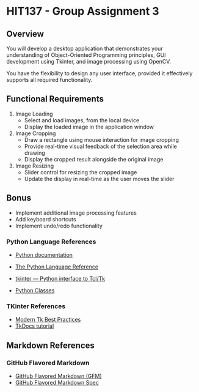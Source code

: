 # HIT137 - Group Assignment 3

## Overview

You will develop a desktop application that demonstrates your understanding of Object-Oriented Programming principles, GUI development using Tkinter, and image processing using OpenCV.

You have the flexibility to design any user interface, provided it effectively supports all
required functionality.

## Functional Requirements

 1. Image Loading
    - Select and load images, from the local device
    - Display the loaded image in the application window
 1. Image Cropping
    - Draw a rectangle using mouse interaction for image cropping
    - Provide real-time visual feedback of the selection area while drawing
    - Display the cropped result alongside the original image
 1. Image Resizing
    - Slider control for resizing the cropped image
    - Update the display in real-time as the user moves the slider

## Bonus

- Implement additional image processing features
- Add keyboard shortcuts
- Implement undo/redo functionality
  
### Python Language References

- [Python documentation](https://docs.python.org/3/)

- [The Python Language Reference](https://docs.python.org/3/reference/index.html)

- [tkinter — Python interface to Tcl/Tk](https://docs.python.org/3/library/tkinter.html)

- [Python Classes](https://docs.python.org/3/tutorial/classes.html)

### TKinter References

- [Modern Tk Best Practices](https://tkdocs.com)
- [TkDocs tutorial](https://tkdocs.com/tutorial/index.html)

## Markdown References

### GitHub Flavored Markdown

- [GitHub Flavored Markdown (GFM)](https://guides.github.com/features/mastering-markdown/)
- [GitHub Flavored Markdown Spec](https://github.github.com/gfm/)
